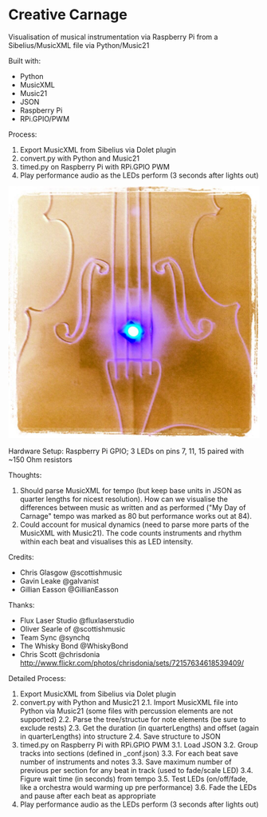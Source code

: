 Creative Carnage
================
Visualisation of musical instrumentation via Raspberry Pi from a Sibelius/MusicXML file via Python/Music21

Built with:
- Python
- MusicXML
- Music21
- JSON
- Raspberry Pi
- RPi.GPIO/PWM

Process:
1. Export MusicXML from Sibelius via Dolet plugin
2. convert.py with Python and Music21
3. timed.py on Raspberry Pi with RPi.GPIO PWM
4. Play performance audio as the LEDs perform (3 seconds after lights out)

![Prototype](/photos/prototype.jpg)

Hardware Setup:
Raspberry Pi GPIO; 3 LEDs on pins 7, 11, 15 paired with ~150 Ohm resistors

Thoughts:
1. Should parse MusicXML for tempo (but keep base units in JSON as quarter lengths for nicest resolution).
   How can we visualise the differences between music as written and as performed ("My Day of Carnage" tempo was marked as 80 but performance works out at 84).
2. Could account for musical dynamics (need to parse more parts of the MusicXML with Music21).
   The code counts instruments and rhythm within each beat and visualises this as LED intensity.

Credits:
- Chris Glasgow @scottishmusic
- Gavin Leake @galvanist
- Gillian Easson @GillianEasson

Thanks:
- Flux Laser Studio @fluxlaserstudio
- Oliver Searle of @scottishmusic
- Team Sync @synchq
- The Whisky Bond @WhiskyBond
- Chris Scott @chrisdonia http://www.flickr.com/photos/chrisdonia/sets/72157634618539409/

Detailed Process:
1. Export MusicXML from Sibelius via Dolet plugin
2. convert.py with Python and Music21
2.1. Import MusicXML file into Python via Music21 (some files with percussion elements are not supported)
2.2. Parse the tree/structue for note elements (be sure to exclude rests)
2.3. Get the duration (in quarterLengths) and offset (again in quarterLengths) into structure
2.4. Save structure to JSON
3. timed.py on Raspberry Pi with RPi.GPIO PWM
3.1. Load JSON
3.2. Group tracks into sections (defined in _conf.json)
3.3. For each beat save number of instruments and notes
3.3. Save maximum number of previous per section for any beat in track (used to fade/scale LED)
3.4. Figure wait time (in seconds) from tempo
3.5. Test LEDs (on/off/fade, like a orchestra would warming up pre performance)
3.6. Fade the LEDs and pause after each beat as appropriate
4. Play performance audio as the LEDs perform (3 seconds after lights out)